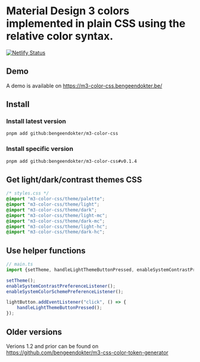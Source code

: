 # Material Design 3 colors implemented in plain CSS using the relative color syntax.
[![Netlify Status](https://api.netlify.com/api/v1/badges/b5294323-31f4-44ae-8390-b6a6b7f8ec11/deploy-status)](https://app.netlify.com/sites/m3-color-css/deploys)
## Demo
A demo is available on https://m3-color-css.bengeendokter.be/
## Install
### Install latest version
```bash
pnpm add github:bengeendokter/m3-color-css
```
### Install specific version
```bash
pnpm add github:bengeendokter/m3-color-css#v0.1.4
```
## Get light/dark/contrast themes CSS
```CSS
/* styles.css */
@import "m3-color-css/theme/palette";
@import "m3-color-css/theme/light";
@import "m3-color-css/theme/dark";
@import "m3-color-css/theme/light-mc";
@import "m3-color-css/theme/dark-mc";
@import "m3-color-css/theme/light-hc";
@import "m3-color-css/theme/dark-hc";
```
## Use helper functions
```TypeScript
// main.ts
import {setTheme, handleLightThemeButtonPressed, enableSystemContrastPreferenceListener, enableSystemColorSchemePreferenceListener} from 'm3-color-css';

setTheme();
enableSystemContrastPreferenceListener();
enableSystemColorSchemePreferenceListener();

lightButton.addEventListener("click", () => {
    handleLightThemeButtonPressed();
});
```
## Older versions
Verions 1.2 and prior can be found on https://github.com/bengeendokter/m3-css-color-token-generator
